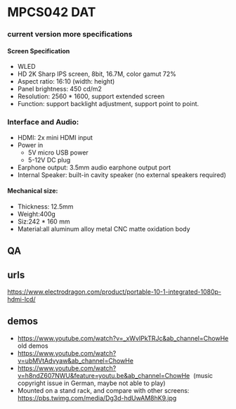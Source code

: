 
# MPCS042 DAT

### current version more specifications 

#### Screen Specification	
- WLED
- HD 2K Sharp IPS screen, 8bit, 16.7M, color gamut 72%
- Aspect ratio: 16:10 (width: height)
- Panel brightness: 450 cd/m2
- Resolution: 2560 * 1600, support extended screen	
- Function: support backlight adjustment, support point to point.	

### Interface and Audio:
- HDMI: 2x mini HDMI input
- Power in
  - 5V micro USB power
  - 5-12V DC plug
- Earphone output: 3.5mm audio earphone output port
- Internal Speaker: built-in cavity speaker (no external speakers required)


#### Mechanical size:
- Thickness: 12.5mm
- Weight:400g
- Siz:242 * 160 mm
- Material:all aluminum alloy metal CNC matte oxidation body




## QA 


## urls 
https://www.electrodragon.com/product/portable-10-1-integrated-1080p-hdmi-lcd/

## demos
- https://www.youtube.com/watch?v=_xWvIPkTRJc&ab_channel=ChowHe
old demos 
- https://www.youtube.com/watch?v=ubMVtAdvyaw&ab_channel=ChowHe
- https://www.youtube.com/watch?v=h8ndZ607NWU&feature=youtu.be&ab_channel=ChowHe  (music copyright issue in German, maybe not able to play)
- Mounted on a stand rack, and compare with other screens: https://pbs.twimg.com/media/Dg3d-hdUwAM8hK9.jpg